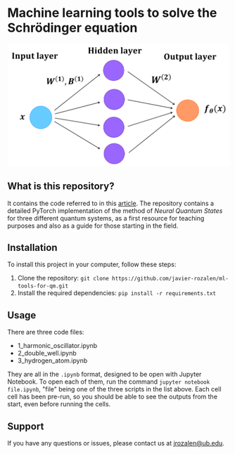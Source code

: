# Machine learning tools to solve the Schrödinger equation
![plot](simple_ann.png)

## What is this repository?
It contains the code referred to in this [article](https://arxiv.org/abs/2205.12795). The repository contains a detailed PyTorch implementation of the method of *Neural Quantum States* for three different quantum systems, as a first resource for teaching purposes and also as a guide for those starting in the field. 

## Installation
To install this project in your computer, follow these steps:

1. Clone the repository: `git clone https://github.com/javier-rozalen/ml-tools-for-qm.git`
2. Install the required dependencies: `pip install -r requirements.txt`

## Usage
There are three code files: 
* 1_harmonic_oscillator.ipynb
* 2_double_well.ipynb
* 3_hydrogen_atom.ipynb

They are all in the `.ipynb` format, designed to be open with Jupyter Notebook. To open each of them, run the command `jupyter notebook file.ipynb`, "file" being one of the three scripts in the list above. Each cell cell has been pre-run, so you should be able to see the outputs from the start, even before running the cells.

## Support
If you have any questions or issues, please contact us at jrozalen@ub.edu.
